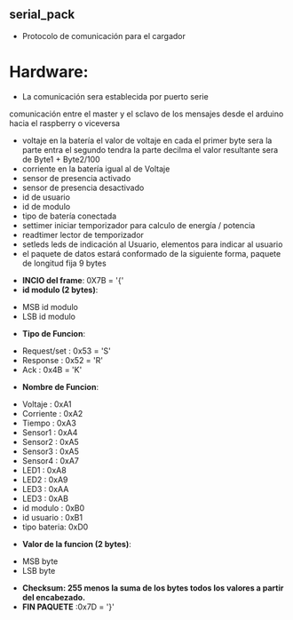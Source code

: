 ## serial_pack
* Protocolo de comunicación para el cargador

# Hardware:

* La comunicación sera establecida por puerto serie

comunicación entre el master y el sclavo de los mensajes desde el arduino hacia el raspberry o viceversa

* voltaje en la batería el valor de voltaje en cada el primer byte sera la parte entra el segundo tendra la parte decilma el valor resultante sera de Byte1 + Byte2/100 
* corriente en la batería igual al de Voltaje
* sensor de presencia activado
* sensor de presencia desactivado
* id de usuario
* id de modulo
* tipo de batería conectada
* settimer iniciar temporizador para calculo de energía / potencia
* readtimer lector de temporizador
* setleds leds de indicación al Usuario, elementos para indicar al usuario
* el paquete de datos estará conformado de la siguiente forma, paquete de longitud fija 9 bytes

+  **INCIO del frame**: 0X7B = '{'
+ **id modulo (2 bytes)**:
* 	MSB id modulo
* 	LSB id modulo
+ **Tipo de Funcion**:
*	Request/set	: 0x53  = 'S'
*	Response	: 0x52  = 'R'
*	Ack			: 0x4B  = 'K'
+ **Nombre de Funcion**:
*	Voltaje 	: 0xA1
*	Corriente : 0xA2
*	Tiempo		: 0xA3
* 	Sensor1		: 0xA4
*	Sensor2		: 0xA5
*	Sensor3		: 0xA5
*	Sensor4		: 0xA7
*	LED1		: 0xA8
*	LED2		: 0xA9
* 	LED3		: 0xAA
*	LED3		: 0xAB
* 	id modulo   : 0xB0
* 	id usuario	: 0xB1
* 	tipo bateria: 0xD0
+ **Valor de la funcion (2 bytes)**:
*	MSB byte
*	LSB byte
+ **Checksum: 255 menos la suma de los bytes todos los valores a partir del encabezado.**
+ **FIN PAQUETE** :0x7D = '}'
